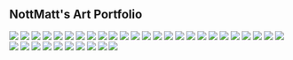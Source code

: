 ## NottMatt's Art Portfolio

![](pieces/gfucity2bk.png)
![](pieces/gfucity3bk.png)
![](pieces/gfucity4ph.png)
![](pieces/gfulogo.png)
![](pieces/mountgfu.png)
![](pieces/mountgfu_phone2.png)
![](pieces/mountgfu_square.png)
![](pieces/CharConcept.png)
![](pieces/CharConcept02.png)
![](pieces/GunConcept.png)
![](pieces/gunlayout.png)
![](pieces/Manifest.png)
![](pieces/NDCAYF03.png)
![](pieces/coverart.png)
![](pieces/model0.png)
![](pieces/duos.png)
![](pieces/trios_hires.png)
![](pieces/trios_hires_dark.png)
![](pieces/jumppad_hires.png)
![](pieces/boared2.png)
![](pieces/boared3.png)
![](pieces/image0.png)
![](pieces/Portrait_collage.png)
![](pieces/spacecat.png)
![](pieces/spacecatmoon.png)
![](pieces/spotify-cover.png)
![](pieces/Untitled-3.jpg)
![](pieces/vector_portrait.jpg)
![](pieces/macropad.png)
![](pieces/AACproto06.png)
![](pieces/AACproto07.png)
![](pieces/AACproto09.png)
![](pieces/AACproto10.png)
![](pieces/trnc1.png)
![](pieces/trnc2.png)
